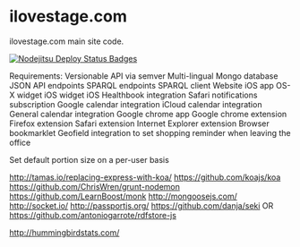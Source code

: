 ilovestage.com
=============

ilovestage.com main site code.

[![Nodejitsu Deploy Status Badges](https://webhooks.nodejitsu.com/nodejitsu/handbook.png)](https://webops.nodejitsu.com#nodejitsu/webhooks)

Requirements:
Versionable API via semver
Multi-lingual Mongo database
JSON API endpoints
SPARQL endpoints
SPARQL client
Website
iOS app
OS-X widget
iOS widget
iOS Healthbook integration
Safari notifications subscription
Google calendar integration
iCloud calendar integration
General calendar integration
Google chrome app
Google chrome extension
Firefox extension
Safari extension
Internet Explorer extension
Browser bookmarklet
Geofield integration to set shopping reminder when leaving the office

Set default portion size on a per-user basis

http://tamas.io/replacing-express-with-koa/
https://github.com/koajs/koa
https://github.com/ChrisWren/grunt-nodemon
https://github.com/LearnBoost/monk
http://mongoosejs.com/
http://socket.io/
http://passportjs.org/
https://github.com/danja/seki OR https://github.com/antoniogarrote/rdfstore-js

http://hummingbirdstats.com/
